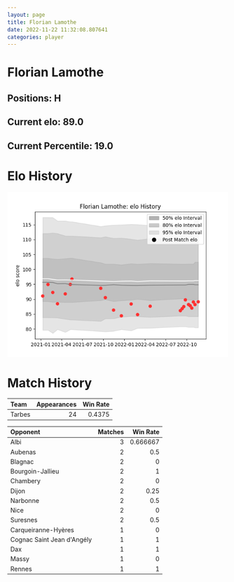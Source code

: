 ```yaml
---  
layout: page  
title: Florian Lamothe  
date: 2022-11-22 11:32:08.807641  
categories: player  
---
```

# Florian Lamothe

## Positions: H

## Current elo: 89.0

## Current Percentile: 19.0

# Elo History


![elo history](history_FlorianLamothe.png)
# Match History


| Team   |   Appearances |   Win Rate |
|:-------|--------------:|-----------:|
| Tarbes |            24 |     0.4375 |

| Opponent                   |   Matches |   Win Rate |
|:---------------------------|----------:|-----------:|
| Albi                       |         3 |   0.666667 |
| Aubenas                    |         2 |   0.5      |
| Blagnac                    |         2 |   0        |
| Bourgoin-Jallieu           |         2 |   1        |
| Chambery                   |         2 |   0        |
| Dijon                      |         2 |   0.25     |
| Narbonne                   |         2 |   0.5      |
| Nice                       |         2 |   0        |
| Suresnes                   |         2 |   0.5      |
| Carqueiranne-Hyères        |         1 |   0        |
| Cognac Saint Jean d'Angély |         1 |   1        |
| Dax                        |         1 |   1        |
| Massy                      |         1 |   0        |
| Rennes                     |         1 |   1        |